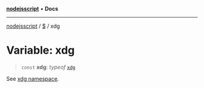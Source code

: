 [**nodejsscript**](../../../README.md) • **Docs**

***

[nodejsscript](../../../README.md) / [$](../README.md) / xdg

# Variable: xdg

> `const` **xdg**: *typeof* [`xdg`](../../xdg/namespaces/xdg/README.md)

See [xdg namespace](../../xdg/namespaces/xdg/README.md).
